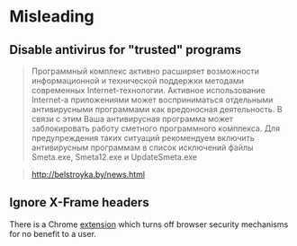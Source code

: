 # Misleading

## Disable antivirus for "trusted" programs

> Программный комплекс активно расширяет возможности информационной и технической поддержки методами современных Internet-технологии. Активное использование Internet-а приложениями может восприниматься отдельными антивирусными программами как вредоносная деятельность. В связи с этим Ваша антивирусная программа может заблокировать работу сметного программного комплекса. Для предупреждения таких ситуаций рекомендуем включить антивирусным программам в список исключений файлы Smeta.exe, Smeta12.exe и UpdateSmeta.exe

> http://belstroyka.by/news.html

## Ignore X-Frame headers

There is a Chrome [extension][ignore-x-frame] which turns off browser security mechanisms for no benefit to a user.

[ignore-x-frame]: https://chrome.google.com/webstore/detail/ignore-x-frame-headers/gleekbfjekiniecknbkamfmkohkpodhe
